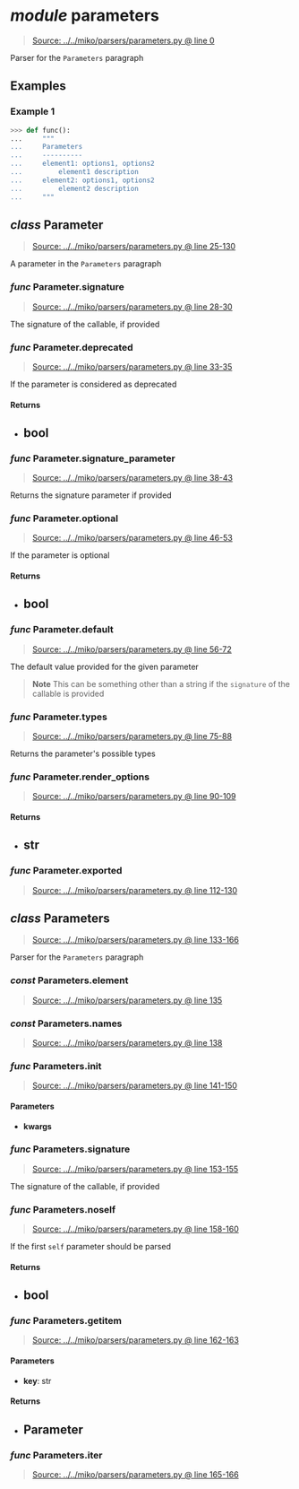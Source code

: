 # *module* **parameters**

> [Source: ../../miko/parsers/parameters.py @ line 0](../../miko/parsers/parameters.py#L0)

Parser for the `Parameters` paragraph

## Examples

### Example 1

```python
>>> def func():
...     """
...     Parameters
...     ----------
...     element1: options1, options2
...         element1 description
...     element2: options1, options2
...         element2 description
...     """
```

## *class* **Parameter**

> [Source: ../../miko/parsers/parameters.py @ line 25-130](../../miko/parsers/parameters.py#L25-L130)

A parameter in the `Parameters` paragraph

### *func* Parameter.**signature**

> [Source: ../../miko/parsers/parameters.py @ line 28-30](../../miko/parsers/parameters.py#L28-L30)

The signature of the callable, if provided

### *func* Parameter.**deprecated**

> [Source: ../../miko/parsers/parameters.py @ line 33-35](../../miko/parsers/parameters.py#L33-L35)

If the parameter is considered as deprecated

#### Returns

- bool
    - 

### *func* Parameter.**signature_parameter**

> [Source: ../../miko/parsers/parameters.py @ line 38-43](../../miko/parsers/parameters.py#L38-L43)

Returns the signature parameter if provided

### *func* Parameter.**optional**

> [Source: ../../miko/parsers/parameters.py @ line 46-53](../../miko/parsers/parameters.py#L46-L53)

If the parameter is optional

#### Returns

- bool
    - 

### *func* Parameter.**default**

> [Source: ../../miko/parsers/parameters.py @ line 56-72](../../miko/parsers/parameters.py#L56-L72)

The default value provided for the given parameter

> **Note**
> This can be something other than a string if the `signature` of the callable is provided

### *func* Parameter.**types**

> [Source: ../../miko/parsers/parameters.py @ line 75-88](../../miko/parsers/parameters.py#L75-L88)

Returns the parameter's possible types

### *func* Parameter.**render_options**

> [Source: ../../miko/parsers/parameters.py @ line 90-109](../../miko/parsers/parameters.py#L90-L109)

#### Returns

- str
    - 

### *func* Parameter.**exported**

> [Source: ../../miko/parsers/parameters.py @ line 112-130](../../miko/parsers/parameters.py#L112-L130)

## *class* **Parameters**

> [Source: ../../miko/parsers/parameters.py @ line 133-166](../../miko/parsers/parameters.py#L133-L166)

Parser for the `Parameters` paragraph

### *const* Parameters.**element**

> [Source: ../../miko/parsers/parameters.py @ line 135](../../miko/parsers/parameters.py#L135)

### *const* Parameters.**names**

> [Source: ../../miko/parsers/parameters.py @ line 138](../../miko/parsers/parameters.py#L138)

### *func* Parameters.**__init__**

> [Source: ../../miko/parsers/parameters.py @ line 141-150](../../miko/parsers/parameters.py#L141-L150)

#### Parameters

- **kwargs**


### *func* Parameters.**signature**

> [Source: ../../miko/parsers/parameters.py @ line 153-155](../../miko/parsers/parameters.py#L153-L155)

The signature of the callable, if provided

### *func* Parameters.**noself**

> [Source: ../../miko/parsers/parameters.py @ line 158-160](../../miko/parsers/parameters.py#L158-L160)

If the first `self` parameter should be parsed

#### Returns

- bool
    - 

### *func* Parameters.**__getitem__**

> [Source: ../../miko/parsers/parameters.py @ line 162-163](../../miko/parsers/parameters.py#L162-L163)

#### Parameters

- **key**: str


#### Returns

- Parameter
    - 

### *func* Parameters.**__iter__**

> [Source: ../../miko/parsers/parameters.py @ line 165-166](../../miko/parsers/parameters.py#L165-L166)
